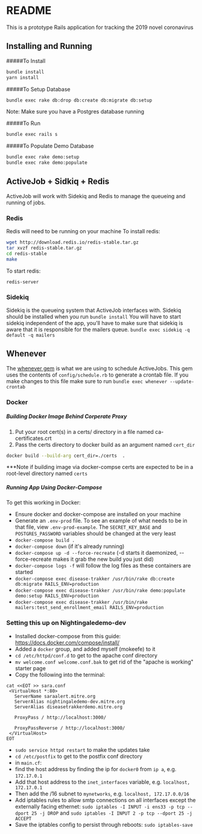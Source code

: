 # README

This is a prototype Rails application for tracking the 2019 novel coronavirus

## Installing and Running
#####To Install
```bash
bundle install
yarn install
```
#####To Setup Database
```bash
bundle exec rake db:drop db:create db:migrate db:setup
```
Note: Make sure you have a Postgres database running

#####To Run
```bash
bundle exec rails s
```

#####To Populate Demo Database
```bash
bundle exec rake demo:setup
bundle exec rake demo:populate
```

## ActiveJob + Sidkiq + Redis
ActiveJob will work with Sidekiq and Redis to manage the queueing and running of jobs.
### Redis
Redis will need to be running on your machine
To install redis:
```bash
wget http://download.redis.io/redis-stable.tar.gz
tar xvzf redis-stable.tar.gz
cd redis-stable
make
```
To start redis:
```
redis-server
```
### Sidekiq
Sidekiq is the queueing system that ActiveJob interfaces with.
Sidekiq should be installed when you run `bundle install`
You will have to start sidekiq independent of the app, you'll have to make sure that sidekiq is aware that it is responsible for the mailers queue.
`bundle exec sidekiq -q default -q mailers`


## Whenever
The [whenever gem](https://github.com/javan/whenever) is what we are using to schedule ActiveJobs.
This gem uses the contents of `config/schedule.rb` to generate a crontab file.
If you make changes to this file make sure to run `bundle exec whenever --update-crontab`


### Docker

##### Building Docker Image Behind Corperate Proxy
1. Put your root cert(s) in a certs/ directory in a file named ca-certificates.crt
2. Pass the certs directory to docker build as an argument named `cert_dir`
```bash
docker build --build-arg cert_dir=./certs  .
```
***Note if building image via docker-compse certs are expected to be in a root-level directory named `certs`

##### Running App Using Docker-Compose
To get this working in Docker:

* Ensure docker and docker-compose are installed on your machine
* Generate an `.env-prod` file. To see an example of what needs to be in that file, view `.env-prod-example`. The `SECRET_KEY_BASE` and `POSTGRES_PASSWORD` variables should be changed at the very least
* `docker-compose build .`
* `docker-compose down` (if it's already running)
* `docker-compose up -d --force-recreate` (-d starts it daemonized, --force-recreate makes it grab the new build you just did)
* `docker-compose logs -f` will follow the log files as these containers are started
* `docker-compose exec disease-trakker /usr/bin/rake db:create db:migrate RAILS_ENV=production`
* `docker-compose exec disease-trakker /usr/bin/rake demo:populate demo:setup RAILS_ENV=production`
* `docker-compose exec disease-trakker /usr/bin/rake mailers:test_send_enrollment_email RAILS_ENV=production`

### Setting this up on Nightingaledemo-dev
* Installed docker-compose from this guide: https://docs.docker.com/compose/install/
* Added a `docker` group, and added myself (mokeefe) to it
* `cd /etc/httpd/conf.d` to get to the apache conf directory
* `mv welcome.conf welcome.conf.bak` to get rid of the "apache is working" starter page
* Copy the following into the terminal:
 ```ApacheConf
cat <<EOT >> sara.conf
  <VirtualHost *:80>
    ServerName saraalert.mitre.org
    ServerAlias nightingaledemo-dev.mitre.org
    ServerAlias diseasetrakkerdemo.mitre.org

    ProxyPass / http://localhost:3000/

    ProxyPassReverse / http://localhost:3000/
  </VirtualHost>
EOT
```
* `sudo service httpd restart` to make the updates take
* `cd /etc/postfix` to get to the postfix conf directory
* in `main.cf`:
* find the host address by finding the ip for `docker0` from `ip a`, e.g. `172.17.0.1`
* Add that host address to the `inet_interfaces` variable, e.g. `localhost, 172.17.0.1`
* Then add the /16 subnet to `mynetworks`, e.g. `localhost, 172.17.0.0/16`
* Add iptables rules to allow smtp connections on all interfaces except the externally facing ethernet: `sudo iptables -I INPUT -i ens33 -p tcp --dport 25 -j DROP` and `sudo iptables -I INPUT 2 -p tcp --dport 25 -j ACCEPT`
* Save the iptables config to persist through reboots: `sudo iptables-save`


